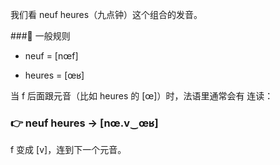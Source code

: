 我们看 neuf heures（九点钟）这个组合的发音。

###🔎 一般规则

 - neuf = [nœf]

 - heures = [œʁ]

当 f 后面跟元音（比如 heures 的 [œ]）时，法语里通常会有 连读：
### 👉 neuf heures → [nœ.v‿œʁ]
f 变成 [v]，连到下一个元音。

